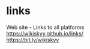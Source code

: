 # links
Web site - Links to all platforms <br/>
https://wikiskyy.github.io/links/<br/>
https://bit.ly/wikiskyy<br/>
